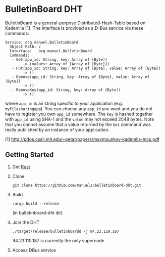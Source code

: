 BulletinBoard DHT
=================

BulletinBoard is a general-purpose Distributed-Hash-Table based on Kademlia [1].
The interface is provided as a D-Bus service via these commands:

    Service: org.manuel.BulletinBoard
      Object Path: /
      Interface:   org.manuel.BulletinBoard
      Commands:
       - Get(app_id: String, key: Array of [Byte])
            -> (values: Array of [Array of [Byte]])
       - Put(app_id: String, key: Array of [Byte], value: Array of [Byte])
            -> ()
       - Remove(app_id: String, key: Array of [Byte], value: Array of [Byte])
            -> ()
       - RemoveKey(app_id: String, key: Array of [Byte])
            -> ()

where `app_id` is an string specific to your application (e.g. `myfilesharingapp`). You can choose any `app_id` you want and you do not have to register you own `app_id` somewhere.
The `key` is hashed together with `app_id` using SHA-1 and the `value` may not
exceed 2048 bytes.
Note that you cannot assume that a value returned by the `Get` command was
really published by an instance of your application.

[1] http://pdos.csail.mit.edu/~petar/papers/maymounkov-kademlia-lncs.pdf

Getting Started
---------------

1.   Get [Rust](http://www.rust-lang.org/)

2.   Clone
     
         git clone https://github.com/manuels/bulletinboard-dht.git

3.   Build
     
         cargo build --release

     (in bulletinboard-dht dir)

4.   Join the DHT

         ./target/release/bulletinboardd -j 94.23.110.187

     94.23.110.187 is currently the only supernode

5.   Access DBus service
